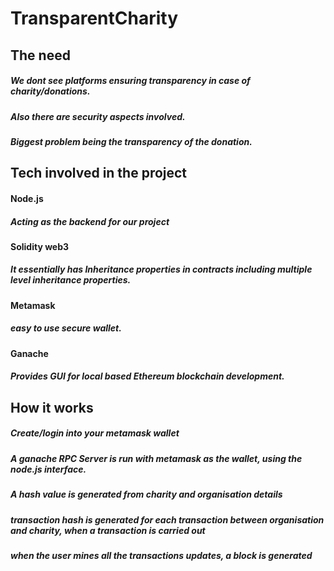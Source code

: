 # TransparentCharity

## The need

##### We dont see platforms ensuring transparency in case of charity/donations.
##### Also there are security aspects involved.
##### Biggest problem being the transparency of the donation.

## Tech involved in the project

#### Node.js

##### Acting as the backend for our project

#### Solidity web3

##### It essentially has Inheritance properties in contracts including multiple level inheritance properties.

#### Metamask

##### easy to use secure wallet.

#### Ganache

##### Provides GUI for local based Ethereum blockchain development.

## How it works

##### Create/login into your metamask wallet
##### A ganache RPC Server is run with metamask as the wallet, using the node.js interface.
##### A hash value is generated from charity and organisation details
##### transaction hash is generated for each transaction between organisation and charity, when a transaction is carried out
##### when the user mines all the transactions updates, a block is generated